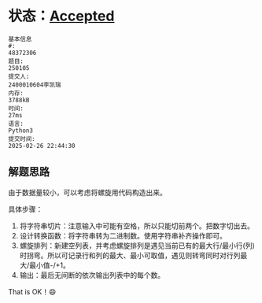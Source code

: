 # 状态：[Accepted](http://xzmdsa.openjudge.cn/2025python/solution/48372306/)

```
基本信息
#:
48372306
题目:
250105
提交人:
2400010604李凯瑞
内存:
3788kB
时间:
27ms
语言:
Python3
提交时间:
2025-02-26 22:44:30
```

## 解题思路
由于数据量较小，可以考虑将螺旋用代码构造出来。

具体步骤：
1. 将字符串切片：注意输入中可能有空格，所以只能切前两个。把数字切出去。
2. 设计转换函数：将字符串转为二进制数。使用字符串补齐操作即可。
3. 螺旋排列：新建空列表，并考虑螺旋排列是遇见当前已有的最大行/最小行(列)时拐弯。所以可记录行和列的最大、最小可取值，遇见则转弯同时对行列最大/最小值-/+1。
4. 输出：最后无间断的依次输出列表中的每个数。
   
That is OK！:smile: